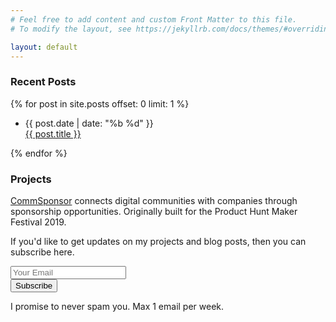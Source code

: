 ```yaml
---
# Feel free to add content and custom Front Matter to this file.
# To modify the layout, see https://jekyllrb.com/docs/themes/#overriding-theme-defaults

layout: default
---
```

<!--Recent Posts-->
<section>
  <div class="row">
  <h3>Recent Posts</h3>
  {% for post in site.posts offset: 0 limit: 1  %}
  <ul>
      <li>
        <div class="post-date">
          <span>{{ post.date | date: "%b %d" }}</span>
        </div>
        <div class="title">
          <a href="{{ post.url | prepend: site.baseurl | prepend: site.url }}">{{ post.title }}</a>
        </div>
      </li>
    </ul>
    {% endfor %}
  </div>
</section>
<!--Projects-->
<section>
  <div id="projects" class="row">
    <h3>Projects</h3>
    <p><a href="https://commsponsor.com/">CommSponsor</a> connects digital communities with companies through sponsorship opportunities. Originally built for the Product Hunt Maker Festival 2019.</p>
  </div>
</section>
<section>
  <div class="row">
    <div id="mc_embed_signup">
    <p class="sub">If you'd like to get updates on my projects and blog posts, then you can subscribe here.</p>
      <form action="https://macredd.us20.list-manage.com/subscribe/post?u=4c1f9f7bdbd2d24ace466d96e&amp;id=ee025b4ea1" method="post" id="mc-embedded-subscribe-form" name="mc-embedded-subscribe-form" class="validate" target="_blank" novalidate>
        <div id="mc_embed_signup_scroll">
          <div class="mc-field-group">
            <input type="email" placeholder="Your Email" value="" name="EMAIL" class="required email" id="mce-EMAIL">
          </div>
          <div id="mce-responses" class="clear">
            <div class="response" id="mce-error-response" style="display:none"></div>
            <div class="response" id="mce-success-response" style="display:none"></div>
          </div>    <!-- real people should not fill this in and expect good things - do not remove this or risk form bot signups-->
          <div style="position: absolute; left: -5000px;" aria-hidden="true"><input type="text" name="b_4c1f9f7bdbd2d24ace466d96e_ee025b4ea1" tabindex="-1" value=""></div>
          <div class="clear"><input type="submit" value="Subscribe" name="subscribe" id="mc-embedded-subscribe" class="button"></div>
        </div>
      </form>
      <p>I promise to never spam you. Max 1 email per week.</p>
    </div>
  </div>
</section>
<section>
  <div id='tr-footer'></div>
      <!-- make reveal calls last -->
    <script>
      ScrollReveal().reveal('.row',{duration:1e3,distance:"40px",easing:"cubic-bezier(0.5, -0.01, 0, 1.005)",origin:"bottom",interval:150})
    </script>
</section>
